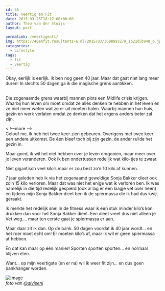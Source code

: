 ```yaml
---
id: 55
title: Veertig en Fit
date: 2015-03-25T18:17:00+00:00
author: Theo van der Sluijs
layout: post

permalink: /veertigenfi/
img: https://40enfit.resultants-e.nl/2015/03/3688993279_1b21d5b940_o.jpg
categories:
  - Lifestyle
tags:
  - fit
  - veertig
---
```

Okay, eerlijk is eerlijk. Ik ben nog geen 40 jaar. Maar dat gaat niet lang meer duren! In slechts 50 dagen ga ik die magische grens aantikken.
  
<div>
  <br /> Die zogenaamde grens waarbij mannen plots een Midlife crisis krijgen. Waarbij hun leven om moet omdat ze alles denken te hebben in het leven en ze niet meer weten wat ze er uit moeten halen. Waarbij mannen hun huis, gezin en werk verlaten omdat ze denken dat het ergens anders beter zal zijn.</p> 
  
  <p>
    < !--more --><br /> Geloof me, ik heb het twee keer zien gebeuren. Overigens met twee keer een andere uitkomst. De één bleef toch bij zijn gezin, de ander ruilde het gezin in.
  </p>
  
  <p>
    Maar goed, ik wil het niet hebben over je leven omgooien, maar meer over je leven veranderen. Ook ik ben ondertussen redelijk wat kilo-tjes te zwaar.
  </p>
  
  <p>
    Niet gigantisch veel kilo’s maar er zou best zo’n 10 kilo af kunnen.
  </p>
  
  <p>
    7 jaar geleden heb ik via het zogenaamd geweldige Sonja Bakker dieet ook zo’n 15 kilo verloren. Maar dat was niet het enige wat ik verloren ben. Ik was namelijk in die tijd redelijk gespierd (ook al lag er een laagje vet over heen) en tijdens mijn Sonja Bakker dieet ben ik de spiermassa die ik had dus kwijt geraakt.
  </p>
  
  <p>
    Ik merkte het redelijk snel in de fitness waar ik een stuk minder kilo’s kon drukken dan voor het Sonja Bakker dieet. Een dieet vreet dus niet alleen je Vet weg…. maar ten eerste gaat je spiermassa er aan.
  </p>
  
  <p>
    Maar daar zit ik dan. Op de bank. 50 dagen voordat ik 40 jaar wordt… en het roer moet echt om! Er moeten kilo’s af, maar ik wil er geen spiermassa af hebben.
  </p>
  
  <p>
    En dat kan maar op één manier! Sporten sporten sporten… en normaal blijven eten.
  </p>
  
  <p>
    Want… op mijn veertigste (en er na) wil ik weer fit zijn… en dus geen bankhanger worden.
  </p>
  
  <p>
    <img alt="image" src="https://farm3.staticflickr.com/2541/3688993279_1b21d5b940_o.jpg" title="" /> <br /> <em>foto van <a href="https://www.flickr.com/photos/alvi2047/">@alviseni</a></em></div>